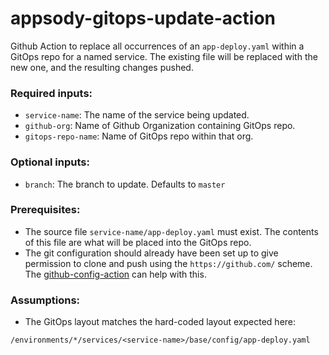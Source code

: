 # appsody-gitops-update-action

Github Action to replace all occurrences of an `app-deploy.yaml` within a GitOps repo for a named service. The existing file will be replaced with the new one, and the resulting changes pushed.

### Required inputs:
- `service-name`: The name of the service being updated.
- `github-org`: Name of Github Organization containing GitOps repo.
- `gitops-repo-name`: Name of GitOps repo within that org.

### Optional inputs:
- `branch`: The branch to update. Defaults to `master`

### Prerequisites:
- The source file `service-name/app-deploy.yaml` must exist. The contents of this file are what will be placed into the GitOps repo.
- The git configuration should already have been set up to give permission to clone and push using the `https://github.com/` scheme.  The [github-config-action](../github-config-action/) can help with this.

### Assumptions:
- The GitOps layout matches the hard-coded layout expected here:
```
/environments/*/services/<service-name>/base/config/app-deploy.yaml
```
